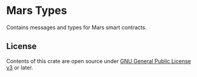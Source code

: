 # Mars Types

Contains messages and types for Mars smart contracts.

## License

Contents of this crate are open source under [GNU General Public License v3](../../LICENSE) or later.
